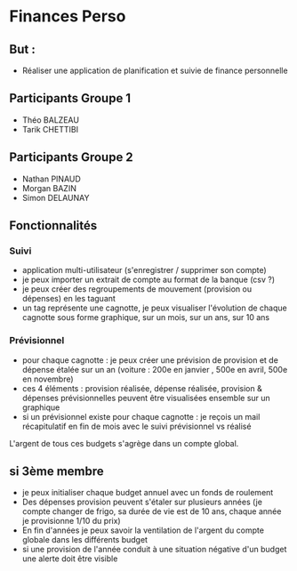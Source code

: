 # Finances Perso

## But :

* Réaliser une application de planification et suivie de finance personnelle


## Participants Groupe 1
* Théo BALZEAU
* Tarik CHETTIBI

## Participants Groupe 2
* Nathan PINAUD
* Morgan BAZIN
* Simon DELAUNAY



## Fonctionnalités

### Suivi
* application multi-utilisateur (s'enregistrer / supprimer son compte)
* je peux importer un extrait de compte au format de la banque (csv ?)
* je peux créer des regroupements de mouvement (provision ou dépenses) en les taguant
* un tag représente une cagnotte, je peux visualiser l'évolution de chaque cagnotte sous forme graphique, sur un mois, sur un ans, sur 10 ans

### Prévisionnel
* pour chaque cagnotte : je peux créer une prévision de provision et de dépense étalée sur un an (voiture : 200e en janvier , 500e en avril, 500e en novembre)
* ces 4 éléments : provision réalisée, dépense réalisée, provision & dépenses prévisionnelles peuvent être visualisées ensemble sur un graphique
* si un prévisionnel existe pour chaque cagnotte : je reçois un mail récapitulatif en fin de mois avec le suivi prévisionnel vs réalisé

L'argent de tous ces budgets s'agrège dans un compte global.

## si 3ème membre
* je peux initialiser chaque budget annuel avec un fonds de roulement
* Des dépenses provision peuvent s'étaler sur plusieurs années (je compte changer de frigo, sa durée de vie est de 10 ans, chaque année je provisionne 1/10 du prix)
* En fin d'années je peux savoir la ventilation de l'argent du compte globale dans les différents budget
* si une provision de l'année conduit à une situation négative d'un budget une alerte doit être visible

